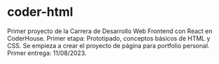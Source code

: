 # coder-html
Primer proyecto de la Carrera de Desarrollo Web Frontend con React en CoderHouse.
Primer etapa: Prototipado, conceptos básicos de HTML y CSS.
Se empieza a crear el proyecto de página para portfolio personal.
Primer entrega: 11/08/2023.
